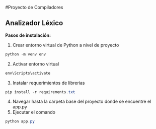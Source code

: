 #Proyecto de Compiladores
## Analizador Léxico
**Pasos de instalación:**
1. Crear entorno virtual de Python a nivel de proyecto
```powershell
python -m venv env
```
2. Activar entorno virtual
```powershell
env\Scripts\activate
```
3. Instalar requerimientos de librerias
```powershell
pip install -r requirements.txt
```
4. Navegar hasta la carpeta base del proyecto donde se encuentre el app.py
5. Ejecutar el comando
```powershell
python app.py
```

